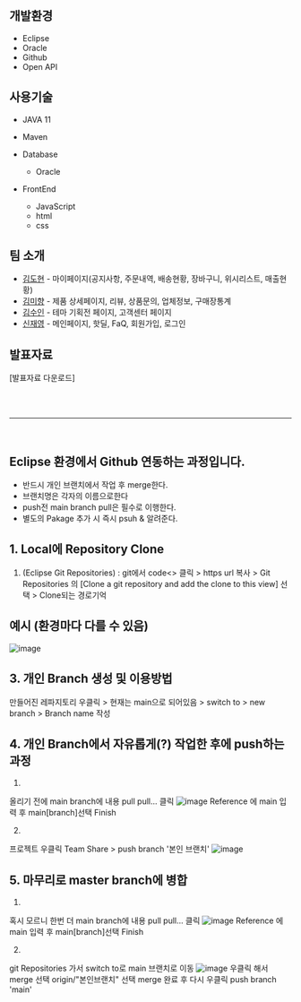 ## 개발환경
- Eclipse
- Oracle
- Github
- Open API


## 사용기술
  * JAVA 11
  * Maven

  
* Database
  * Oracle
  
* FrontEnd
  * JavaScript
  * html
  * css


## 팀 소개
- [김도현](https://github.com/dohyun5) - 마이페이지(공지사항, 주문내역, 배송현황, 장바구니, 위시리스트, 매출현황)
- [김미향](https://github.com/kmhyang) - 제품 상세페이지, 리뷰, 상품문의, 업체정보, 구매장통계
- [김수인](https://github.com/ksuin22) - 테마 기획전 페이지, 고객센터 페이지
- [신재영](https://github.com/tsd02150) - 메인페이지, 핫딜, FaQ, 회원가입, 로그인

## 발표자료
[발표자료 다운로드]

<br/>
<br/>
<hr>
<br/>

## Eclipse 환경에서 Github 연동하는 과정입니다.
  - 반드시 개인 브랜치에서 작업 후 merge한다.
  - 브랜치명은 각자의 이름으로한다
  - push전 main branch pull은 필수로 이행한다.
  - 별도의 Pakage 추가 시 즉시 psuh & 알려준다.
  
## 1. Local에 Repository Clone
1. (Eclipse Git Repositories) : git에서 code<> 클릭 > https url 복사 > Git Repositories 의 [Clone a git repository and add the clone to this view] 선택 > Clone되는 경로기억  
 
  
## 예시 (환경마다 다를 수 있음)
![image](https://user-images.githubusercontent.com/85140469/235565232-e89355ad-cc69-417f-84a0-439ded2bb3c2.png)


## 3. 개인 Branch 생성 및 이용방법
만들어진 레파지토리 우클릭 > 현재는 main으로 되어있음 > switch to > new branch > Branch name 작성
  
## 4. 개인 Branch에서 자유롭게(?) 작업한 후에 push하는 과정
1.
올리기 전에 main branch에 내용 pull
pull... 클릭
![image](https://user-images.githubusercontent.com/85140469/235565671-328d60fb-96a9-4ce7-a45e-4996c397fc58.png)
Reference 에 main 입력 후 main[branch]선택
Finish

2.
프로젝트 우클릭 Team Share > push branch '본인 브랜치'
![image](https://user-images.githubusercontent.com/85140469/235566029-924fb414-e207-43a1-9ede-3d9a039fd533.png)

  
## 5. 마무리로 master branch에 병합
1.
혹시 모르니 한번 더 main branch에 내용 pull
pull... 클릭
![image](https://user-images.githubusercontent.com/85140469/235565671-328d60fb-96a9-4ce7-a45e-4996c397fc58.png)
Reference 에 main 입력 후 main[branch]선택
Finish

2.
git Repositories 가서 switch to로 main 브랜치로 이동
![image](https://user-images.githubusercontent.com/85140469/235566227-46d3db56-ea94-4959-9cd8-20ea116a970d.png)
우클릭 해서 merge 선택
origin/"본인브랜치" 선택
merge 완료 후
다시 우클릭 push branch 'main'
